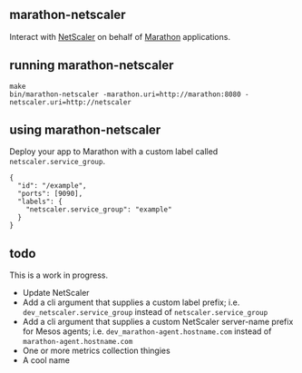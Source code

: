 marathon-netscaler
------------------

Interact with [NetScaler](https://www.citrix.com/products/netscaler-application-delivery-controller/overview.html) on behalf of [Marathon](https://mesosphere.github.io/marathon) applications.

## running marathon-netscaler

```
make
bin/marathon-netscaler -marathon.uri=http://marathon:8080 -netscaler.uri=http://netscaler
```

## using marathon-netscaler

Deploy your app to Marathon with a custom label called `netscaler.service_group`.

```
{
  "id": "/example",
  "ports": [9090],
  "labels": {
    "netscaler.service_group": "example"
  }
}
```

## todo

This is a work in progress.

- Update NetScaler
- Add a cli argument that supplies a custom label prefix; i.e. `dev_netscaler.service_group` instead of `netscaler.service_group`
- Add a cli argument that supplies a custom NetScaler server-name prefix for Mesos agents; i.e. `dev_marathon-agent.hostname.com` instead of `marathon-agent.hostname.com`
- One or more metrics collection thingies
- A cool name
